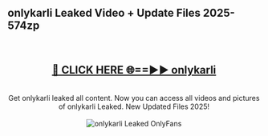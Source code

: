 <h2>onlykarli Leaked Video + Update Files 2025- 574zp</h2>
<br>
<div align="center">
<h2><a href="https://libra.edu.pl?onlykarli" rel="nofollow">🔴 CLICK HERE 🌐==►► onlykarli</a></h2>
<br>
Get onlykarli leaked all content. Now you can access all videos and pictures of onlykarli Leaked. New Updated Files 2025!
<br>
<br>
<a href="https://libra.edu.pl?onlykarli" rel="nofollow" data-target="animated-image.originalLink"><img src="https://i.ibb.co.com/WyWwxjT/player-gif2.gif" alt="onlykarli Leaked OnlyFans" style="max-width: 100%; display: inline-block;" data-target="animated-image.originalImage"></a>
</div>
<br>